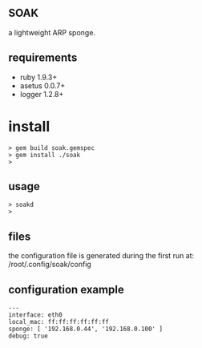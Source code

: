 ## SOAK

a lightweight ARP sponge.

## requirements

+ ruby 1.9.3+
+ asetus 0.0.7+
+ logger 1.2.8+

# install

	> gem build soak.gemspec
	> gem install ./soak
	>

## usage

	> soakd
 	>

## files

the configuration file is generated during the first run at: /root/.config/soak/config

## configuration example

	---
	interface: eth0
	local_mac: ff:ff:ff:ff:ff:ff
	sponge: [ '192.168.0.44', '192.168.0.100' ]
	debug: true


